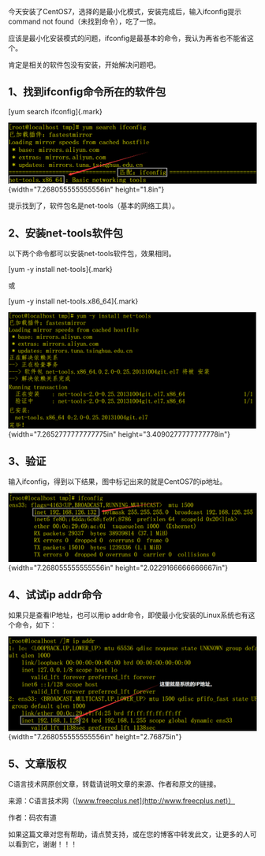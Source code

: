 今天安装了CentOS7，选择的是最小化模式，安装完成后，输入ifconfig提示command
not found（未找到命令），吃了一惊。

应该是最小化安装模式的问题，ifconfig是最基本的命令，我认为再省也不能省这个。

肯定是相关的软件包没有安装，开始解决问题吧。

## 1、找到ifconfig命令所在的软件包

[yum search ifconfig]{.mark}

![](/images/31/media/image1.png){width="7.268055555555556in"
height="1.8in"}

提示找到了，软件包名是net-tools（基本的网络工具）。

## 2、安装net-tools软件包

以下两个命令都可以安装net-tools软件包，效果相同。

[yum -y install net-tools]{.mark}

或

[yum -y install net-tools.x86_64]{.mark}

![](/images/31/media/image2.png){width="7.2652777777777775in"
height="3.4090277777777778in"}

## 3、验证

输入ifconfig，得到以下结果，图中标记出来的就是CentOS7的ip地址。

![](/images/31/media/image3.png){width="7.268055555555556in"
height="2.0229166666666667in"}

## 4、试试ip addr命令

如果只是查看IP地址，也可以用ip
addr命令，即使最小化安装的Linux系统也有这个命令，如下：

![](/images/31/media/image4.png){width="7.268055555555556in"
height="2.76875in"}

## 5、文章版权

C语言技术网原创文章，转载请说明文章的来源、作者和原文的链接。

来源：C语言技术网（[www.freecplus.net](http://www.freecplus.net)）

作者：码农有道

如果这篇文章对您有帮助，请点赞支持，或在您的博客中转发此文，让更多的人可以看到它，谢谢！！！

